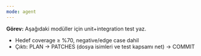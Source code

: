 ```yaml
---
mode: agent
---
```

**Görev:** Aşağıdaki modüller için unit+integration test yaz.
- Hedef coverage ≥ %70, negative/edge case dahil
- Çıktı: PLAN → PATCHES (dosya isimleri ve test kapsamı net) → COMMIT
